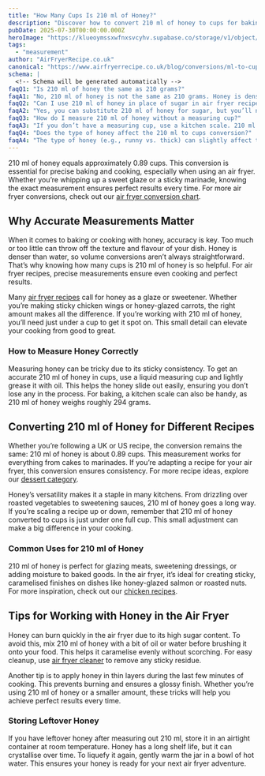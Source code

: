 ```yaml
---
title: "How Many Cups Is 210 ml of Honey?"
description: "Discover how to convert 210 ml of honey to cups for baking and cooking. Perfect for air fryer recipes and precise measurements."
pubDate: 2025-07-30T00:00:00.000Z
heroImage: "https://klueoymssxwfnxsvcyhv.supabase.co/storage/v1/object/public/Shmucket/how-many-cups-is-210-ml-of-honey.webp"
tags:
  - "measurement"
author: "AirFryerRecipe.co.uk"
canonical: "https://www.airfryerrecipe.co.uk/blog/conversions/ml-to-cups/how-many-cups-is-210-ml-of-honey"
schema: |
  <!-- Schema will be generated automatically -->
faqQ1: "Is 210 ml of honey the same as 210 grams?"
faqA1: "No, 210 ml of honey is not the same as 210 grams. Honey is denser than water, so 210 ml of honey weighs approximately 294 grams. For precise baking, it’s best to measure by weight if your recipe specifies grams."
faqQ2: "Can I use 210 ml of honey in place of sugar in air fryer recipes?"
faqA2: "Yes, you can substitute 210 ml of honey for sugar, but you’ll need to adjust the recipe. Honey is sweeter and adds moisture, so reduce other liquids slightly and lower the cooking temperature by about 10°C to prevent burning."
faqQ3: "How do I measure 210 ml of honey without a measuring cup?"
faqA3: "If you don’t have a measuring cup, use a kitchen scale. 210 ml of honey weighs roughly 294 grams. Alternatively, a tablespoon holds about 15 ml, so 14 tablespoons would give you close to 210 ml."
faqQ4: "Does the type of honey affect the 210 ml to cups conversion?"
faqA4: "The type of honey (e.g., runny vs. thick) can slightly affect the volume-to-weight ratio, but the 210 ml to cups conversion remains roughly the same. For most recipes, the difference is negligible, so 0.89 cups will work fine."
---
```

<p>210 ml of honey equals approximately 0.89 cups. This conversion is essential for precise baking and cooking, especially when using an air fryer. Whether you’re whipping up a sweet glaze or a sticky marinade, knowing the exact measurement ensures perfect results every time. For more air fryer conversions, check out our <a href=https://www.airfryerrecipe.co.uk/air-fryer-conversion-chart>air fryer conversion chart</a>.</p>

<h2>Why Accurate Measurements Matter</h2>
<p>When it comes to baking or cooking with honey, accuracy is key. Too much or too little can throw off the texture and flavour of your dish. Honey is denser than water, so volume conversions aren’t always straightforward. That’s why knowing how many cups is 210 ml of honey is so helpful. For air fryer recipes, precise measurements ensure even cooking and perfect results.</p>
<p>Many <a href=https://www.airfryerrecipe.co.uk/recipes>air fryer recipes</a> call for honey as a glaze or sweetener. Whether you’re making sticky chicken wings or honey-glazed carrots, the right amount makes all the difference. If you’re working with 210 ml of honey, you’ll need just under a cup to get it spot on. This small detail can elevate your cooking from good to great.</p>

<h3>How to Measure Honey Correctly</h3>
<p>Measuring honey can be tricky due to its sticky consistency. To get an accurate 210 ml of honey in cups, use a liquid measuring cup and lightly grease it with oil. This helps the honey slide out easily, ensuring you don’t lose any in the process. For baking, a kitchen scale can also be handy, as 210 ml of honey weighs roughly 294 grams.</p>

<h2>Converting 210 ml of Honey for Different Recipes</h2>
<p>Whether you’re following a UK or US recipe, the conversion remains the same: 210 ml of honey is about 0.89 cups. This measurement works for everything from cakes to marinades. If you’re adapting a recipe for your air fryer, this conversion ensures consistency. For more recipe ideas, explore our <a href=https://www.airfryerrecipe.co.uk/recipe-category/dessert>dessert category</a>.</p>
<p>Honey’s versatility makes it a staple in many kitchens. From drizzling over roasted vegetables to sweetening sauces, 210 ml of honey goes a long way. If you’re scaling a recipe up or down, remember that 210 ml of honey converted to cups is just under one full cup. This small adjustment can make a big difference in your cooking.</p>

<h3>Common Uses for 210 ml of Honey</h3>
<p>210 ml of honey is perfect for glazing meats, sweetening dressings, or adding moisture to baked goods. In the air fryer, it’s ideal for creating sticky, caramelised finishes on dishes like honey-glazed salmon or roasted nuts. For more inspiration, check out our <a href=https://www.airfryerrecipe.co.uk/recipe-category/chicken>chicken recipes</a>.</p>

<h2>Tips for Working with Honey in the Air Fryer</h2>
<p>Honey can burn quickly in the air fryer due to its high sugar content. To avoid this, mix 210 ml of honey with a bit of oil or water before brushing it onto your food. This helps it caramelise evenly without scorching. For easy cleanup, use <a href=https://www.airfryerrecipe.co.uk/air-fryer-cleaner>air fryer cleaner</a> to remove any sticky residue.</p>
<p>Another tip is to apply honey in thin layers during the last few minutes of cooking. This prevents burning and ensures a glossy finish. Whether you’re using 210 ml of honey or a smaller amount, these tricks will help you achieve perfect results every time.</p>

<h3>Storing Leftover Honey</h3>
<p>If you have leftover honey after measuring out 210 ml, store it in an airtight container at room temperature. Honey has a long shelf life, but it can crystallise over time. To liquefy it again, gently warm the jar in a bowl of hot water. This ensures your honey is ready for your next air fryer adventure.</p>
